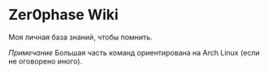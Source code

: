 # Zer0phase Wiki

Моя личная база знаний, чтобы помнить. 

_Примечание_
Большая часть команд ориентирована на Arch Linux (если не оговорено иного).
